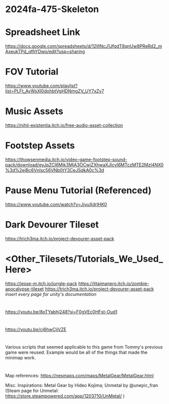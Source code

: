# 2024fa-475-Skeleton

# Spreadsheet Link
https://docs.google.com/spreadsheets/d/12lIlNcJ1JfgdT8qnUw8PReRd2_mAxeukTPd_qfhYDwo/edit?usp=sharing

# FOV Tutorial
https://www.youtube.com/playlist?list=PLFt_AvWsXl0dohbtVgHDNmgZV_UY7xZv7

# Music Assets
https://nihil-existentia.itch.io/free-audio-asset-collection

# Footstep Assets
https://thowsenmedia.itch.io/video-game-footstep-sound-pack/download/eyJpZCI6Mjk3MjA3OCwiZXhwaXJlcyI6MTczMTE2MzI4NX0%3d%2ejBc6VnIsc56VNb0tY3CeJSdkA0c%3d

# Pause Menu Tutorial (Referenced)
https://www.youtube.com/watch?v=JivuXdrIHK0

# Dark Devourer Tileset
https://trich3ma.itch.io/project-devourer-asset-pack

# <Other_Tilesets/Tutorials_We_Used_Here>
https://jesse-m.itch.io/jungle-pack
https://ittaimanero.itch.io/zombie-apocalypse-tileset
https://trich3ma.itch.io/project-devourer-asset-pack
*insert every page for unity's documentation*

# <Dialogue Box Tutorial>
https://youtu.be/8oTYabhj248?si=F0gVEc0HFst-Oud1

# <Scrolling Credits Tutorial> 
https://youtu.be/cj6hwCjiVZE

# <Notes>
Various scripts that seemed applicable to this game from Tommy's previous game were reused. Example would be all of the things that made the minimap work. 

# <Other References> 
Map references: https://nesmaps.com/maps/MetalGear/MetalGear.html

Misc. Inspirations: Metal Gear by Hideo Kojima; Unmetal by @unepic_fran (Steam page for Unmetal: https://store.steampowered.com/app/1203710/UnMetal/ )
